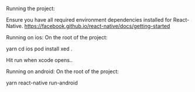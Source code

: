 Running the project:

Ensure you have all required environment dependencies installed for React-Native.
https://facebook.github.io/react-native/docs/getting-started

Running on ios:
On the root of the project:

yarn
cd ios
pod install
xed .

Hit run when xcode opens..

Running on android:
On the root of the project:

yarn
react-native run-android
